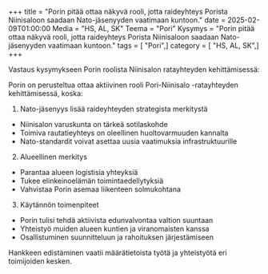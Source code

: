 +++
title = "Porin pitää ottaa näkyvä rooli, jotta raideyhteys Porista Niinisaloon saadaan Nato-jäsenyyden vaatimaan kuntoon."
date = 2025-02-09T01:00:00
Media = "HS, AL, SK"
Teema = "Pori"
Kysymys = "Porin pitää ottaa näkyvä rooli, jotta raideyhteys Porista Niinisaloon saadaan Nato-jäsenyyden vaatimaan kuntoon."
tags = [ "Pori",]
category = [ "HS, AL, SK",]
+++

Vastaus kysymykseen Porin roolista Niinisalon ratayhteyden kehittämisessä:

Porin on perusteltua ottaa aktiivinen rooli Pori-Niinisalo -ratayhteyden kehittämisessä, koska:

1. Nato-jäsenyys lisää raideyhteyden strategista merkitystä
- Niinisalon varuskunta on tärkeä sotilaskohde
- Toimiva rautatieyhteys on oleellinen huoltovarmuuden kannalta
- Nato-standardit voivat asettaa uusia vaatimuksia infrastruktuurille

2. Alueellinen merkitys
- Parantaa alueen logistisia yhteyksiä
- Tukee elinkeinoelämän toimintaedellytyksiä
- Vahvistaa Porin asemaa liikenteen solmukohtana

3. Käytännön toimenpiteet
- Porin tulisi tehdä aktiivista edunvalvontaa valtion suuntaan
- Yhteistyö muiden alueen kuntien ja viranomaisten kanssa
- Osallistuminen suunnitteluun ja rahoituksen järjestämiseen

Hankkeen edistäminen vaatii määrätietoista työtä ja yhteistyötä eri toimijoiden kesken.